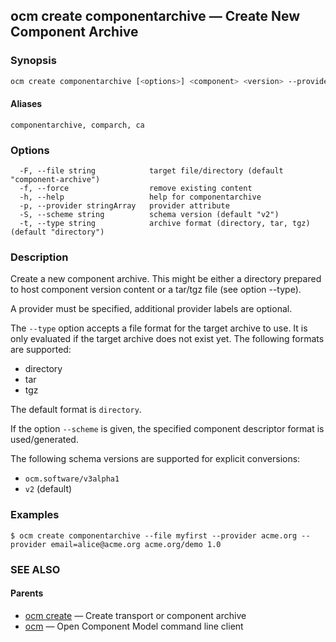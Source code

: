 ## ocm create componentarchive &mdash; Create New Component Archive

### Synopsis

```bash
ocm create componentarchive [<options>] <component> <version> --provider <provider-name> {--provider <label>=<value>} {<label>=<value>}
```

#### Aliases

```text
componentarchive, comparch, ca
```

### Options

```
  -F, --file string            target file/directory (default "component-archive")
  -f, --force                  remove existing content
  -h, --help                   help for componentarchive
  -p, --provider stringArray   provider attribute
  -S, --scheme string          schema version (default "v2")
  -t, --type string            archive format (directory, tar, tgz) (default "directory")
```

### Description

Create a new component archive. This might be either a directory prepared
to host component version content or a tar/tgz file (see option --type).

A provider must be specified, additional provider labels are optional.


The <code>--type</code> option accepts a file format for the
target archive to use. It is only evaluated if the target
archive does not exist yet. The following formats are supported:
- directory
- tar
- tgz

The default format is <code>directory</code>.


If the option <code>--scheme</code> is given, the specified component descriptor format is used/generated.

The following schema versions are supported for explicit conversions:
  - <code>ocm.software/v3alpha1</code>
  - <code>v2</code> (default)

### Examples

```
$ ocm create componentarchive --file myfirst --provider acme.org --provider email=alice@acme.org acme.org/demo 1.0
```

### SEE ALSO

#### Parents

* [ocm create](ocm_create.md)	 &mdash; Create transport or component archive
* [ocm](ocm.md)	 &mdash; Open Component Model command line client
